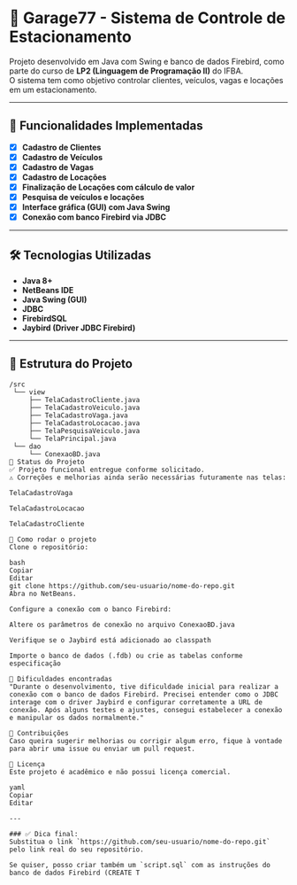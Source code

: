 # 🚗 Garage77 - Sistema de Controle de Estacionamento

Projeto desenvolvido em Java com Swing e banco de dados Firebird, como parte do curso de **LP2 (Linguagem de Programação II)** do IFBA.  
O sistema tem como objetivo controlar clientes, veículos, vagas e locações em um estacionamento.

---

## 📌 Funcionalidades Implementadas

- [x] **Cadastro de Clientes**
- [x] **Cadastro de Veículos**
- [x] **Cadastro de Vagas**
- [x] **Cadastro de Locações**
- [x] **Finalização de Locações com cálculo de valor**
- [x] **Pesquisa de veículos e locações**
- [x] **Interface gráfica (GUI) com Java Swing**
- [x] **Conexão com banco Firebird via JDBC**

---

## 🛠 Tecnologias Utilizadas

- **Java 8+**
- **NetBeans IDE**
- **Java Swing (GUI)**
- **JDBC**
- **FirebirdSQL**
- **Jaybird (Driver JDBC Firebird)**

---

## 📂 Estrutura do Projeto

```plaintext
/src
 └── view
     ├── TelaCadastroCliente.java
     ├── TelaCadastroVeiculo.java
     ├── TelaCadastroVaga.java
     ├── TelaCadastroLocacao.java
     ├── TelaPesquisaVeiculo.java
     └── TelaPrincipal.java
 └── dao
     └── ConexaoBD.java
🧪 Status do Projeto
✅ Projeto funcional entregue conforme solicitado.
⚠️ Correções e melhorias ainda serão necessárias futuramente nas telas:

TelaCadastroVaga

TelaCadastroLocacao

TelaCadastroCliente

📝 Como rodar o projeto
Clone o repositório:

bash
Copiar
Editar
git clone https://github.com/seu-usuario/nome-do-repo.git
Abra no NetBeans.

Configure a conexão com o banco Firebird:

Altere os parâmetros de conexão no arquivo ConexaoBD.java

Verifique se o Jaybird está adicionado ao classpath

Importe o banco de dados (.fdb) ou crie as tabelas conforme especificação

💬 Dificuldades encontradas
"Durante o desenvolvimento, tive dificuldade inicial para realizar a conexão com o banco de dados Firebird. Precisei entender como o JDBC interage com o driver Jaybird e configurar corretamente a URL de conexão. Após alguns testes e ajustes, consegui estabelecer a conexão e manipular os dados normalmente."

🤝 Contribuições
Caso queira sugerir melhorias ou corrigir algum erro, fique à vontade para abrir uma issue ou enviar um pull request.

📌 Licença
Este projeto é acadêmico e não possui licença comercial.

yaml
Copiar
Editar

---

### ✅ Dica final:
Substitua o link `https://github.com/seu-usuario/nome-do-repo.git` pelo link real do seu repositório.

Se quiser, posso criar também um `script.sql` com as instruções do banco de dados Firebird (CREATE T

